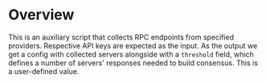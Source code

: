 # Overview

This is an auxiliary script that collects RPC endpoints from specified providers. Respective API keys are expected as
the input.
As the output we get a config with collected servers alongside with a `threshold` field, which defines a number of
servers' responses needed to build consensus. This is a user-defined value.
